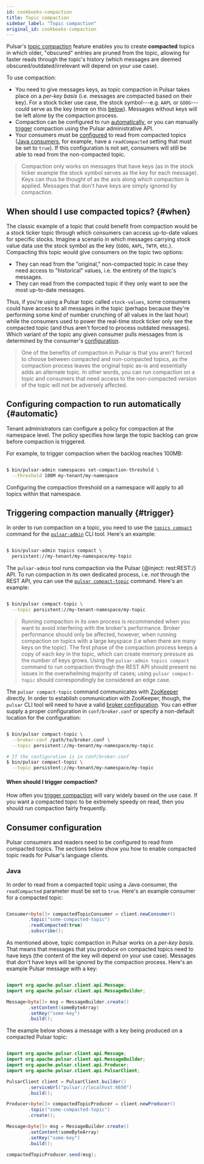 ```yaml
---
id: cookbooks-compaction
title: Topic compaction
sidebar_label: "Topic compaction"
original_id: cookbooks-compaction
---
```


Pulsar's [topic compaction](concepts-topic-compaction.md#compaction) feature enables you to create **compacted** topics in which older, "obscured" entries are pruned from the topic, allowing for faster reads through the topic's history (which messages are deemed obscured/outdated/irrelevant will depend on your use case).

To use compaction:

* You need to give messages keys, as topic compaction in Pulsar takes place on a *per-key basis* (i.e. messages are compacted based on their key). For a stock ticker use case, the stock symbol---e.g. `AAPL` or `GOOG`---could serve as the key (more on this [below](#when)). Messages without keys will be left alone by the compaction process.
* Compaction can be configured to run [automatically](#automatic), or you can manually [trigger](#trigger) compaction using the Pulsar administrative API.
* Your consumers must be [configured](#config) to read from compacted topics ([Java consumers](#java), for example, have a `readCompacted` setting that must be set to `true`). If this configuration is not set, consumers will still be able to read from the non-compacted topic.


> Compaction only works on messages that have keys (as in the stock ticker example the stock symbol serves as the key for each message). Keys can thus be thought of as the axis along which compaction is applied. Messages that don't have keys are simply ignored by compaction.

## When should I use compacted topics? {#when}

The classic example of a topic that could benefit from compaction would be a stock ticker topic through which consumers can access up-to-date values for specific stocks. Imagine a scenario in which messages carrying stock value data use the stock symbol as the key (`GOOG`, `AAPL`, `TWTR`, etc.). Compacting this topic would give consumers on the topic two options:

* They can read from the "original," non-compacted topic in case they need access to "historical" values, i.e. the entirety of the topic's messages.
* They can read from the compacted topic if they only want to see the most up-to-date messages.

Thus, if you're using a Pulsar topic called `stock-values`, some consumers could have access to all messages in the topic (perhaps because they're performing some kind of number crunching of all values in the last hour) while the consumers used to power the real-time stock ticker only see the compacted topic (and thus aren't forced to process outdated messages). Which variant of the topic any given consumer pulls messages from is determined by the consumer's [configuration](#config).

> One of the benefits of compaction in Pulsar is that you aren't forced to choose between compacted and non-compacted topics, as the compaction process leaves the original topic as-is and essentially adds an alternate topic. In other words, you can run compaction on a topic and consumers that need access to the non-compacted version of the topic will not be adversely affected.


## Configuring compaction to run automatically {#automatic}

Tenant administrators can configure a policy for compaction at the namespace level. The policy specifies how large the topic backlog can grow before compaction is triggered.

For example, to trigger compaction when the backlog reaches 100MB:

```bash

$ bin/pulsar-admin namespaces set-compaction-threshold \
  --threshold 100M my-tenant/my-namespace

```

Configuring the compaction threshold on a namespace will apply to all topics within that namespace.

## Triggering compaction manually {#trigger}

In order to run compaction on a topic, you need to use the [`topics compact`](reference-pulsar-admin.md#topics-compact) command for the [`pulsar-admin`](reference-pulsar-admin) CLI tool. Here's an example:

```bash

$ bin/pulsar-admin topics compact \
  persistent://my-tenant/my-namespace/my-topic

```

The `pulsar-admin` tool runs compaction via the Pulsar {@inject: rest:REST:/} API. To run compaction in its own dedicated process, i.e. *not* through the REST API, you can use the [`pulsar compact-topic`](reference-cli-tools.md#pulsar-compact-topic) command. Here's an example:

```bash

$ bin/pulsar compact-topic \
  --topic persistent://my-tenant-namespace/my-topic

```

> Running compaction in its own process is recommended when you want to avoid interfering with the broker's performance. Broker performance should only be affected, however, when running compaction on topics with a large keyspace (i.e when there are many keys on the topic). The first phase of the compaction process keeps a copy of each key in the topic, which can create memory pressure as the number of keys grows. Using the `pulsar-admin topics compact` command to run compaction through the REST API should present no issues in the overwhelming majority of cases; using `pulsar compact-topic` should correspondingly be considered an edge case.

The `pulsar compact-topic` command communicates with [ZooKeeper](https://zookeeper.apache.org) directly. In order to establish communication with ZooKeeper, though, the `pulsar` CLI tool will need to have a valid [broker configuration](reference-configuration.md#broker). You can either supply a proper configuration in `conf/broker.conf` or specify a non-default location for the configuration:

```bash

$ bin/pulsar compact-topic \
  --broker-conf /path/to/broker.conf \
  --topic persistent://my-tenant/my-namespace/my-topic

# If the configuration is in conf/broker.conf
$ bin/pulsar compact-topic \
  --topic persistent://my-tenant/my-namespace/my-topic

```

#### When should I trigger compaction?

How often you [trigger compaction](#trigger) will vary widely based on the use case. If you want a compacted topic to be extremely speedy on read, then you should run compaction fairly frequently.

## Consumer configuration

Pulsar consumers and readers need to be configured to read from compacted topics. The sections below show you how to enable compacted topic reads for Pulsar's language clients.

### Java

In order to read from a compacted topic using a Java consumer, the `readCompacted` parameter must be set to `true`. Here's an example consumer for a compacted topic:

```java

Consumer<byte[]> compactedTopicConsumer = client.newConsumer()
        .topic("some-compacted-topic")
        .readCompacted(true)
        .subscribe();

```

As mentioned above, topic compaction in Pulsar works on a *per-key basis*. That means that messages that you produce on compacted topics need to have keys (the content of the key will depend on your use case). Messages that don't have keys will be ignored by the compaction process. Here's an example Pulsar message with a key:

```java

import org.apache.pulsar.client.api.Message;
import org.apache.pulsar.client.api.MessageBuilder;

Message<byte[]> msg = MessageBuilder.create()
        .setContent(someByteArray)
        .setKey("some-key")
        .build();

```

The example below shows a message with a key being produced on a compacted Pulsar topic:

```java

import org.apache.pulsar.client.api.Message;
import org.apache.pulsar.client.api.MessageBuilder;
import org.apache.pulsar.client.api.Producer;
import org.apache.pulsar.client.api.PulsarClient;

PulsarClient client = PulsarClient.builder()
        .serviceUrl("pulsar://localhost:6650")
        .build();

Producer<byte[]> compactedTopicProducer = client.newProducer()
        .topic("some-compacted-topic")
        .create();

Message<byte[]> msg = MessageBuilder.create()
        .setContent(someByteArray)
        .setKey("some-key")
        .build();

compactedTopicProducer.send(msg);

```

